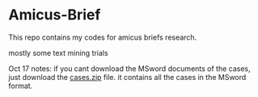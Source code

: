 # Amicus-Brief

This repo contains my codes for amicus briefs research.

mostly some text mining trials

Oct 17 notes:
if you cant download the MSword documents of the cases, just download the [cases.zip](https://github.com/haowang666/Amicus-Brief/blob/master/cases.zip) file. it contains all the cases in the MSword format.
